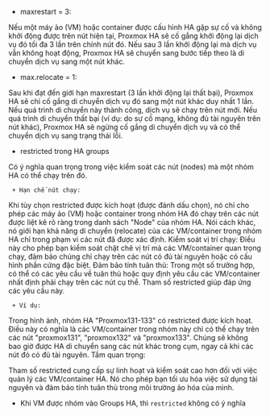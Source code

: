   + maxrestart = 3:

Nếu một máy ảo (VM) hoặc container được cấu hình HA gặp sự cố và không khởi động được trên nút hiện tại, Proxmox HA sẽ cố gắng khởi động lại dịch vụ đó tối đa 3 lần trên chính nút đó.
Nếu sau 3 lần khởi động lại mà dịch vụ vẫn không hoạt động, Proxmox HA sẽ chuyển sang bước tiếp theo là di chuyển dịch vụ sang một nút khác.

  + max.relocate = 1:

Sau khi đạt đến giới hạn maxrestart (3 lần khởi động lại thất bại), Proxmox HA sẽ chỉ cố gắng di chuyển dịch vụ đó sang một nút khác duy nhất 1 lần.
Nếu quá trình di chuyển này thành công, dịch vụ sẽ chạy trên nút mới.
Nếu quá trình di chuyển thất bại (ví dụ: do sự cố mạng, không đủ tài nguyên trên nút khác), Proxmox HA sẽ ngừng cố gắng di chuyển dịch vụ và có thể chuyển dịch vụ sang trạng thái lỗi.

  + restricted trong HA groups

Có ý nghĩa quan trọng trong việc kiểm soát các nút (nodes) mà một nhóm HA có thể chạy trên đó.

     + Hạn chế nút chạy:

Khi tùy chọn restricted được kích hoạt (được đánh dấu chọn), nó chỉ cho phép các máy ảo (VM) hoặc container trong nhóm HA đó chạy trên các nút được liệt kê rõ ràng trong danh sách "Node" của nhóm HA.
Nói cách khác, nó giới hạn khả năng di chuyển (relocate) của các VM/container trong nhóm HA chỉ trong phạm vi các nút đã được xác định.
Kiểm soát vị trí chạy:
Điều này cho phép bạn kiểm soát chặt chẽ vị trí mà các VM/container quan trọng chạy, đảm bảo chúng chỉ chạy trên các nút có đủ tài nguyên hoặc có cấu hình phần cứng đặc biệt.
Đảm bảo tính tuân thủ:
Trong một số trường hợp, có thể có các yêu cầu về tuân thủ hoặc quy định yêu cầu các VM/container nhất định phải chạy trên các nút cụ thể. Tham số restricted giúp đáp ứng các yêu cầu này.

     + Ví dụ:

Trong hình ảnh, nhóm HA "Proxmox131-133" có restricted được kích hoạt.
Điều này có nghĩa là các VM/container trong nhóm này chỉ có thể chạy trên các nút "proxmox131", "proxmox132" và "proxmox133".
Chúng sẽ không bao giờ được HA di chuyển sang các nút khác trong cụm, ngay cả khi các nút đó có đủ tài nguyên.
Tầm quan trọng:

Tham số restricted cung cấp sự linh hoạt và kiểm soát cao hơn đối với việc quản lý các VM/container HA.
Nó cho phép bạn tối ưu hóa việc sử dụng tài nguyên và đảm bảo tính tuân thủ trong môi trường ảo hóa của mình.

  + Khi VM được nhóm vào Groups HA, thì ``restricted`` không có ý nghĩa